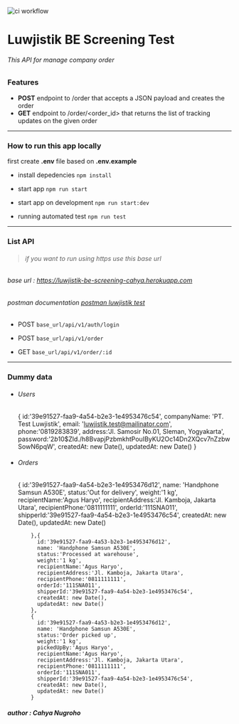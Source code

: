 ![ci workflow](https://github.com/cahyacaa/luwjistik-screening-be-cahya/actions/workflows/ci.yml/badge.svg)

# Luwjistik BE Screening Test
###### This API for manage company order
### Features
- **POST** endpoint to /order that accepts a JSON payload and creates the order
- **GET** endpoint to /order/<order_id> that returns the list of tracking updates on the given order


------------

### How to run this app locally
first create **.env** file based on **.env.example**
- install depedencies
`npm install`

- start app
`npm run start`

- start app on development 
`npm run start:dev`

- running automated test
`npm run test`

------------

### List API
> ###### if you want to run using https use this base url
###### base url : https://luwjistik-be-screening-cahya.herokuapp.com
###### postman documentation [postman luwjistik test](https://documenter.postman.com/preview/9198348-df25e2d4-5df3-44e0-80c9-d78a77ebc18b?environment=&versionTag=latest&apiName=CURRENT&version=latest&documentationLayout=classic-double-column&right-sidebar=303030&top-bar=FFFFFF&highlight=EF5B25http:// "postman luwjistik test")

- POST  `base_url/api/v1/auth/login`

- POST `base_url/api/v1/order`

- GET   `base_url/api/v1/order/:id`

------------


### Dummy data 

- ###### Users
   


    {
                id:'39e91527-faa9-4a54-b2e3-1e4953476c54',
                companyName: 'PT. Test Luwjistik',
                email: 'luwjistik.test@mailinator.com',
                phone:'0819283839',
                address:'Jl. Samosir No.01, Sleman, Yogyakarta',
                password:'$2b$10$Zld./h8BvapjPzbmkhtPouIByKU2Oc14Dn2XQcv7nZzbwSowN6pqW',
                createdAt: new Date(),
                updatedAt: new Date()
    }

- ###### Orders

   

     {
              id:'39e91527-faa9-4a54-b2e3-1e4953476d12',
              name: 'Handphone Samsun A530E',
              status:'Out for delivery',
              weight:'1 kg',
              recipientName:'Agus Haryo',
              recipientAddress:'Jl. Kamboja, Jakarta Utara',
              recipientPhone:'0811111111',
              orderId:'111SNA011',
              shipperId:'39e91527-faa9-4a54-b2e3-1e4953476c54',
              createdAt: new Date(),
              updatedAt: new Date()
        
          },{
            id:'39e91527-faa9-4a53-b2e3-1e4953476d12',
            name: 'Handphone Samsun A530E',
            status:'Processed at warehouse',
            weight:'1 kg',
            recipientName:'Agus Haryo',
            recipientAddress:'Jl. Kamboja, Jakarta Utara',
            recipientPhone:'0811111111',
            orderId:'111SNA011',
            shipperId:'39e91527-faa9-4a54-b2e3-1e4953476c54',
            createdAt: new Date(),
            updatedAt: new Date()
          },
          {
            id:'39e91527-faa9-4a53-b2e3-1e4953476d12',
            name: 'Handphone Samsun A530E',
            status:'Order picked up',
            weight:'1 kg',
            pickedUpBy:'Agus Haryo',
            recipientName:'Agus Haryo',
            recipientAddress:'Jl. Kamboja, Jakarta Utara',
            recipientPhone:'0811111111',
            orderId:'111SNA011',
            shipperId:'39e91527-faa9-4a54-b2e3-1e4953476c54',
            createdAt: new Date(),
            updatedAt: new Date()
          }



#####  *author : Cahya Nugroho*